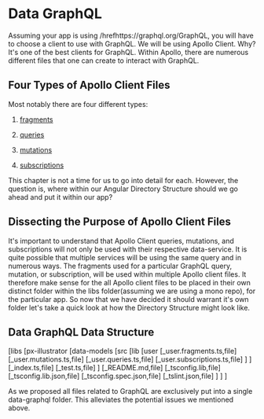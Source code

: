  Data GraphQL 
=============

Assuming your app is using /hrefhttps://graphql.org/GraphQL, you will
have to choose a client to use with GraphQL. We will be using Apollo
Client. Why? It's one of the best clients for GraphQL. Within Apollo,
there are numerous different files that one can create to interact with
GraphQL.

Four Types of Apollo Client Files
---------------------------------

Most notably there are four different types:

1.  [fragments](https://www.apollographql.com/docs/angular/features/fragments)

2.  [queries](https://www.apollographql.com/docs/angular/basics/queries/)

3.  [mutations](https://www.apollographql.com/docs/angular/basics/mutations)

4.  [subscriptions](https://www.apollographql.com/docs/angular/features/subscriptions)

This chapter is not a time for us to go into detail for each. However,
the question is, where within our Angular Directory Structure should we
go ahead and put it within our app?

Dissecting the Purpose of Apollo Client Files
---------------------------------------------

It's important to understand that Apollo Client queries, mutations, and
subscriptions will not only be used with their respective data-service.
It is quite possible that multiple services will be using the same query
and in numerous ways. The fragments used for a particular GraphQL query,
mutation, or subscription, will be used within multiple Apollo client
files. It therefore make sense for the all Apollo client files to be
placed in their own distinct folder within the libs folder(assuming we
are using a mono repo), for the particular app. So now that we have
decided it should warrant it's own folder let's take a quick look at how
the Directory Structure might look like.

Data GraphQL Data Structure
---------------------------

\[libs \[px-illustrator \[data-models \[src \[lib \[user
\[\_user.fragments.ts,file\] \[\_user.mutations.ts,file\]
\[\_user.queries.ts,file\] \[\_user.subscriptions.ts,file\] \] \]
\[\_index.ts,file\] \[\_test.ts,file\] \] \[\_README.md,file\]
\[\_tsconfig.lib,file\] \[\_tsconfig.lib.json,file\]
\[\_tsconfig.spec.json,file\] \[\_tslint.json,file\] \] \] \]

As we proposed all files related to GraphQL are exclusively put into a
single data-graphql folder. This alleviates the potential issues we
mentioned above.
